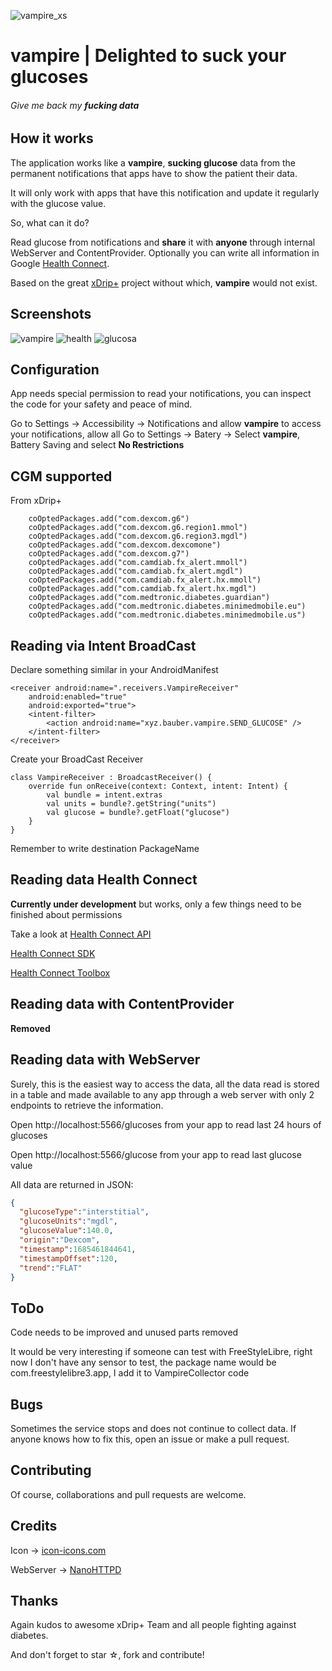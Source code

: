 ![vampire_xs](https://github.com/vicktor/vampire/assets/382114/90813c29-7c22-4fa4-80b2-1f667fb9d7d9)

# vampire | Delighted to suck your glucoses
###### _Give me back my **fucking data**_

## How it works

The application works like a **vampire**, **sucking glucose** data from the permanent notifications that apps have to show the patient their data. 

It will only work with apps that have this notification and update it regularly with the glucose value.

So, what can it do?

Read glucose from notifications and **share** it with **anyone** through internal WebServer and ContentProvider.
Optionally you can write all information in Google [Health Connect](https://developer.android.com/guide/health-and-fitness/health-connect).

Based on the great [xDrip+](https://github.com/NightscoutFoundation/xDrip) project without which, **vampire** would not exist.

## Screenshots

![vampire](https://github.com/vicktor/vampire/assets/382114/89195d2d-d139-4fdb-bf2f-853af0eb1479)
![health](https://github.com/vicktor/vampire/assets/382114/d45ef88a-7a39-4852-9783-e4594ee4e766)
![glucosa](https://github.com/vicktor/vampire/assets/382114/6ae4663f-42fa-449b-814f-31e19d158a74)

## Configuration

App needs special permission to read your notifications, you can inspect the code for your safety and peace of mind.

Go to Settings -> Accessibility -> Notifications and allow **vampire** to access your notifications, allow all
Go to Settings -> Batery ->  Select **vampire**, Battery Saving and select **No Restrictions**


## CGM supported

From xDrip+
```
    coOptedPackages.add("com.dexcom.g6")
    coOptedPackages.add("com.dexcom.g6.region1.mmol")
    coOptedPackages.add("com.dexcom.g6.region3.mgdl")
    coOptedPackages.add("com.dexcom.dexcomone")
    coOptedPackages.add("com.dexcom.g7")
    coOptedPackages.add("com.camdiab.fx_alert.mmoll")
    coOptedPackages.add("com.camdiab.fx_alert.mgdl")
    coOptedPackages.add("com.camdiab.fx_alert.hx.mmoll")
    coOptedPackages.add("com.camdiab.fx_alert.hx.mgdl")
    coOptedPackages.add("com.medtronic.diabetes.guardian")
    coOptedPackages.add("com.medtronic.diabetes.minimedmobile.eu")
    coOptedPackages.add("com.medtronic.diabetes.minimedmobile.us")
```

## Reading via Intent BroadCast

Declare something similar in your AndroidManifest

```
<receiver android:name=".receivers.VampireReceiver"
    android:enabled="true"
    android:exported="true">
    <intent-filter>
        <action android:name="xyz.bauber.vampire.SEND_GLUCOSE" />
    </intent-filter>
</receiver>
```

Create your BroadCast Receiver

```
class VampireReceiver : BroadcastReceiver() {
    override fun onReceive(context: Context, intent: Intent) {
        val bundle = intent.extras
        val units = bundle?.getString("units")
        val glucose = bundle?.getFloat("glucose")
    }
}
```

Remember to write destination PackageName


## Reading data Health Connect

**Currently under development** but works, only a few things need to be finished about permissions 

Take a look at [Health Connect API](https://developer.android.com/guide/health-and-fitness/health-connect)

[Health Connect SDK](https://developer.android.com/guide/health-and-fitness/health-connect/sdk-changes)

[Health Connect Toolbox](https://developer.android.com/guide/health-and-fitness/health-connect-guidelines/test-guidance/health-connect-toolbox)


## Reading data with ContentProvider

**Removed**

## Reading data with WebServer

Surely, this is the easiest way to access the data, all the data read is stored in a table and made available to any app through a web server with only 2 endpoints to retrieve the information.

Open http://localhost:5566/glucoses from your app to read last 24 hours of glucoses

Open http://localhost:5566/glucose from your app to read last glucose value

All data are returned in JSON:

```json
{ 
  "glucoseType":"interstitial",
  "glucoseUnits":"mgdl",
  "glucoseValue":140.0,
  "origin":"Dexcom",
  "timestamp":1685461844641,
  "timestampOffset":120,
  "trend":"FLAT"
}
```

## ToDo
Code needs to be improved and unused parts removed

It would be very interesting if someone can test with FreeStyleLibre, right now I don't have any sensor to test, the package name would be com.freestylelibre3.app, I add it to VampireCollector code


## Bugs
Sometimes the service stops and does not continue to collect data. 
If anyone knows how to fix this, open an issue or make a pull request.

## Contributing
Of course, collaborations and pull requests are welcome. 

## Credits
Icon -> [icon-icons.com](https://icon-icons.com/icon/vampire/2710)

WebServer -> [NanoHTTPD](https://github.com/NanoHttpd/nanohttpd)

## Thanks
Again kudos to awesome xDrip+ Team and all people fighting against diabetes. 

And don't forget to star ☆, fork and contribute!
